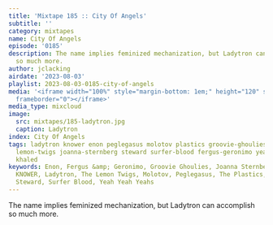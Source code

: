 ```yaml
---
title: 'Mixtape 185 :: City Of Angels'
subtitle: ''
category: mixtapes
name: City Of Angels
episode: '0185'
description: The name implies feminized mechanization, but Ladytron can accomplish
  so much more.
author: jclacking
airdate: '2023-08-03'
playlist: 2023-08-03-0185-city-of-angels
media: '<iframe width="100%" style="margin-bottom: 1em;" height="120" src="https://www.mixcloud.com/widget/iframe/?feed=%2Flouderthanwar%2Fthe-mixtape-city-of-angels-2023-08-03%2F&hide_artwork=1&hide_cover=1&light=1"
  frameborder="0"></iframe>'
media_type: mixcloud
image:
  src: mixtapes/185-ladytron.jpg
  caption: Ladytron
index: City Of Angels
tags: ladytron knower enon peglegasus molotov plastics groovie-ghoulies steady-holiday
  lemon-twigs joanna-sternberg steward surfer-blood fergus-geronimo yeah-yeah-yeahs
  khaled
keywords: Enon, Fergus &amp; Geronimo, Groovie Ghoulies, Joanna Sternberg, Khaled,
  KNOWER, Ladytron, The Lemon Twigs, Molotov, Peglegasus, The Plastics, Steady Holiday,
  Steward, Surfer Blood, Yeah Yeah Yeahs
---
```

The name implies feminized mechanization, but Ladytron can accomplish so much more.
